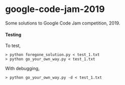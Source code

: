 # google-code-jam-2019
Some solutions to Google Code Jam competition, 2019.

#### Testing
To test,
```
> python foregone_solution.py < test_1.txt
> python go_your_own_way.py < test_1.txt
```
With debugging,
```
> python go_your_own_way.py -d < test_1.txt
```